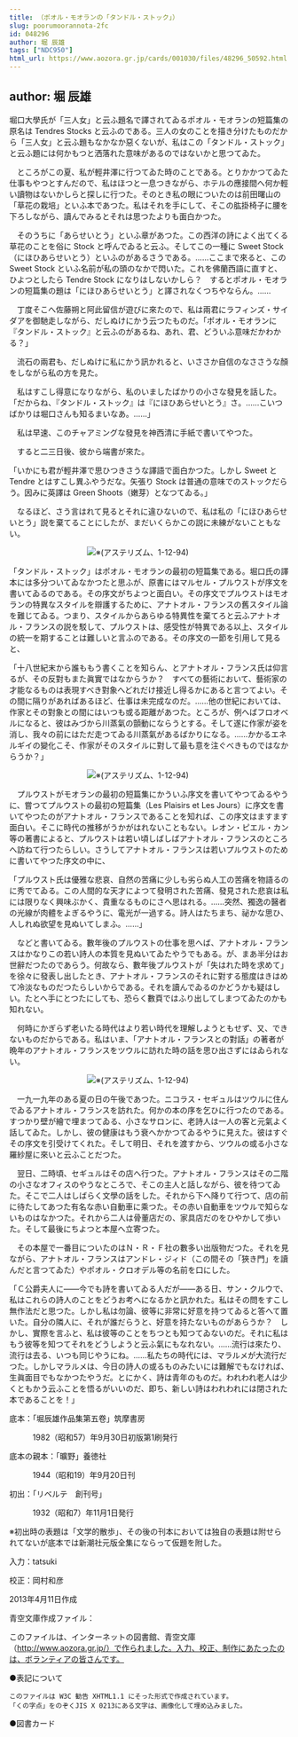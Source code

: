 ```yaml
---
title: （ポオル・モオランの「タンドル・ストック」）
slug: poorumoorannota-2fc
id: 048296
author: 堀 辰雄
tags: ["NDC950"]
html_url: https://www.aozora.gr.jp/cards/001030/files/48296_50592.html
---
```


## author: 堀 辰雄

堀口大學氏が「三人女」と云ふ題名で譯されてゐるポオル・モオランの短篇集の原名は Tendres Stocks と云ふのである。三人の女のことを描き分けたものだから「三人女」と云ふ題もなかなか惡くないが、私はこの「タンドル・ストック」と云ふ題には何かもつと洒落れた意味があるのではないかと思つてゐた。

　ところがこの夏、私が輕井澤に行つてゐた時のことである。とりかかつてゐた仕事もやつとすんだので、私はほつと一息つきながら、ホテルの應接間へ何か輕い讀物はないかしらと探しに行つた。そのとき私の眼についたのは前田曙山の「草花の栽培」といふ本であつた。私はそれを手にして、そこの肱掛椅子に腰を下ろしながら、讀んでみるとそれは思つたよりも面白かつた。

　そのうちに「あらせいとう」といふ章があつた。この西洋の詩によく出てくる草花のことを俗に Stock と呼んでゐると云ふ。そしてこの一種に Sweet Stock（にほひあらせいとう）といふのがあるさうである。……ここまで來ると、この Sweet Stock といふ名前が私の頭のなかで閃いた。これを佛蘭西語に直すと、ひよつとしたら Tendre Stock になりはしないかしら？　するとポオル・モオランの短篇集の題は「にほひあらせいとう」と譯されなくつちやならん。……

　丁度そこへ佐藤朔と阿此留信が遊びに來たので、私は兩君にラフィンズ・サイダアを御馳走しながら、だしぬけにかう云つたものだ。「ポオル・モオランに『タンドル・ストック』と云ふのがあるね、あれ、君、どういふ意味だかわかる？」

　流石の兩君も、だしぬけに私にかう訊かれると、いささか自信のなささうな顏をしながら私の方を見た。

　私はすこし得意になりながら、私のいましたばかりの小さな發見を話した。「だからね、『タンドル・ストック』は『にほひあらせいとう』さ。……こいつばかりは堀口さんも知るまいなあ。……」

　私は早速、このチャアミングな發見を神西清に手紙で書いてやつた。

　すると二三日後、彼から端書が來た。

「いかにも君が輕井澤で思ひつきさうな譯語で面白かつた。しかし Sweet と Tendre とはすこし異ふやうだな。矢張り Stock は普通の意味でのストックだらう。因みに英譯は Green Shoots（嫩芽）となつてゐる。」

　なるほど、さう言はれて見るとそれに違ひないので、私は私の「にほひあらせいとう」説を棄てることにしたが、まだいくらかこの説に未練がないこともない。



　　　　　　　　　　![※(アステリズム、1-12-94)](https://www.aozora.gr.jp/cards/001030/files/../../../gaiji/1-12/1-12-94.png)



「タンドル・ストック」はポオル・モオランの最初の短篇集である。堀口氏の譯本には多分ついてゐなかつたと思ふが、原書にはマルセル・プルウストが序文を書いてゐるのである。その序文がちよつと面白い。その序文でプルウストはモオランの特異なスタイルを辯護するために、アナトオル・フランスの舊スタイル論を難じてゐる。つまり、スタイルからあらゆる特異性を棄てろと云ふアナトオル・フランスの説を駁して、プルウストは、感受性が特異である以上、スタイルの統一を期することは難しいと言ふのである。その序文の一節を引用して見ると、

「十八世紀末から誰ももう書くことを知らん、とアナトオル・フランス氏は仰言るが、その反對もまた眞實ではなからうか？　すべての藝術において、藝術家の才能なるものは表現すべき對象へどれだけ接近し得るかにあると言つてよい。その間に隔りがあればあるほど、仕事は未完成なのだ。……他の世紀においては、作家とその對象との間にはいつも或る距離があつた。ところが、例へばフロオベルになると、彼はみづから川蒸氣の顫動にならうとする。そして遂に作家が姿を消し、我々の前にはただ走つてゐる川蒸氣があるばかりになる。……かかるエネルギイの變化こそ、作家がそのスタイルに對して最も意を注ぐべきものではなからうか？」



　　　　　　　　　　![※(アステリズム、1-12-94)](https://www.aozora.gr.jp/cards/001030/files/../../../gaiji/1-12/1-12-94.png)



　プルウストがモオランの最初の短篇集にかういふ序文を書いてやつてゐるやうに、嘗つてプルウストの最初の短篇集（Les Plaisirs et Les Jours）に序文を書いてやつたのがアナトオル・フランスであることを知れば、この序文はますます面白い。そこに時代の推移がうかがはれないこともない。レオン・ピエル・カン等の著書によると、プルウストは若い頃しばしばアナトオル・フランスのところへ訪ねて行つたらしい。さうしてアナトオル・フランスは若いプルウストのために書いてやつた序文の中に、

「プルウスト氏は優雅な悲哀、自然の苦痛に少しも劣らぬ人工の苦痛を物語るのに秀でてゐる。この人間的な天才によつて發明された苦痛、發見された悲哀は私には限りなく興味ぶかく、貴重なるものにさへ思はれる。……突然、獨逸の醫者の光線が肉體をよぎるやうに、電光が一過する。詩人はたちまち、祕かな思ひ、人しれぬ欲望を見ぬいてしまふ。……」

　などと書いてゐる。數年後のプルウストの仕事を思へば、アナトオル・フランスはかなりこの若い詩人の本質を見ぬいてゐたやうでもある。が、まあ半分はお世辭だつたのであらう。何故なら、數年後プルウストが「失はれた時を求めて」を徐々に發表し出したとき、アナトオル・フランスのそれに對する態度はきはめて冷淡なものだつたらしいからである。それを讀んでゐるのかどうかも疑はしい。たとへ手にとつたにしても、恐らく數頁ではふり出してしまつてゐたのかも知れない。

　何時にかぎらず老いたる時代はより若い時代を理解しようともせず、又、できないものだからである。私はいま、「アナトオル・フランスとの對話」の著者が晩年のアナトオル・フランスをツウルに訪れた時の話を思ひ出さずにはゐられない。



　　　　　　　　　　![※(アステリズム、1-12-94)](https://www.aozora.gr.jp/cards/001030/files/../../../gaiji/1-12/1-12-94.png)



　一九一九年のある夏の日の午後であつた。ニコラス・セギュルはツウルに住んでゐるアナトオル・フランスを訪れた。何かの本の序を乞ひに行つたのである。すつかり壁が繪で埋まつてゐる、小さなサロンに、老詩人は一人の客と元氣よく話してゐた。しかし、彼の健康はもう衰へかかつてゐるやうに見えた。彼はすぐその序文を引受けてくれた。そして明日、それを渡すから、ツウルの或る小さな羅紗屋に來いと云ふことだつた。

　翌日、二時頃、セギュルはその店へ行つた。アナトオル・フランスはその二階の小さなオフィスのやうなところで、そこの主人と話しながら、彼を待つてゐた。そこで二人はしばらく文學の話をした。それから下へ降りて行つて、店の前に待たしてあつた有名な赤い自動車に乘つた。その赤い自動車をツウルで知らないものはなかつた。それから二人は骨董店だの、家具店だのをひやかして歩いた。そして最後にちよつと本屋へ立寄つた。

　その本屋で一番目についたのはＮ・Ｒ・Ｆ社の數多い出版物だつた。それを見ながら、アナトオル・フランスはアンドレ・ジィド（この間その「狹き門」を讀んだと言つてゐた）やポオル・クロオデル等の名前を口にした。

「Ｃ公爵夫人に――今でも詩を書いてゐる人だが――ある日、サン・クルウで、私はこれらの詩人のことをどうお考へになるかと訊かれた。私はその問をすこし無作法だと思つた。しかし私は勿論、彼等に非常に好意を持つてゐると答へて置いた。自分の隣人に、それが誰だらうと、好意を持たないものがあらうか？　しかし、實際を言ふと、私は彼等のことをちつとも知つてゐないのだ。それに私はもう彼等を知つてそれをどうしようと云ふ氣にもなれない。……流行は來たり、流行は去る、いつも同じやうにね。……私たちの時代には、マラルメが大流行だつた。しかしマラルメは、今日の詩人の或るものみたいには難解でもなければ、生眞面目でもなかつたやうだ。とにかく、詩は青年のものだ。われわれ老人は少くともかう云ふことを悟るがいいのだ、即ち、新しい詩はわれわれには閉された本であることを！」













底本：「堀辰雄作品集第五卷」筑摩書房

　　　1982（昭和57）年9月30日初版第1刷発行

底本の親本：「曠野」養徳社

　　　1944（昭和19）年9月20日刊

初出：「リベルテ　創刊号」

　　　1932（昭和7）年11月1日発行

※初出時の表題は「文学的散歩」、その後の刊本においては独自の表題は附せられてないが底本では新潮社元版全集にならって仮題を附した。

入力：tatsuki

校正：岡村和彦

2013年4月11日作成

青空文庫作成ファイル：

このファイルは、インターネットの図書館、青空文庫（http://www.aozora.gr.jp/）で作られました。入力、校正、制作にあたったのは、ボランティアの皆さんです。











●表記について


	このファイルは W3C 勧告 XHTML1.1 にそった形式で作成されています。
	「くの字点」をのぞくJIS X 0213にある文字は、画像化して埋め込みました。







●図書カード